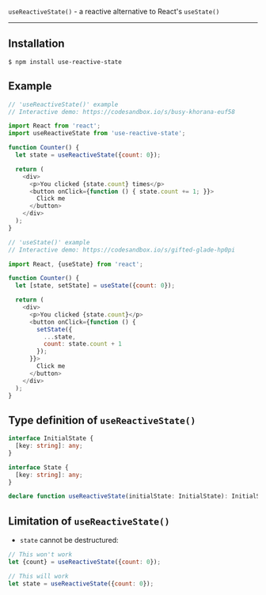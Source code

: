 `useReactiveState()` - a reactive alternative to React's `useState()`

---

## Installation

```
$ npm install use-reactive-state
```

## Example

```javascript
// 'useReactiveState()' example
// Interactive demo: https://codesandbox.io/s/busy-khorana-euf58

import React from 'react';
import useReactiveState from 'use-reactive-state';

function Counter() {
  let state = useReactiveState({count: 0});

  return (
    <div>
      <p>You clicked {state.count} times</p>
      <button onClick={function () { state.count += 1; }}>
        Click me
      </button>
    </div>
  );
}
```

```javascript
// 'useState()' example
// Interactive demo: https://codesandbox.io/s/gifted-glade-hp0pi

import React, {useState} from 'react';

function Counter() {
  let [state, setState] = useState({count: 0});

  return (
    <div>
      <p>You clicked {state.count}</p>
      <button onClick={function () {
        setState({
          ...state,
          count: state.count + 1
        });
      }}>
        Click me
      </button>
    </div>
  );
}
```

## Type definition of `useReactiveState()`

```typescript
interface InitialState {
  [key: string]: any;
}

interface State {
  [key: string]: any;
}

declare function useReactiveState(initialState: InitialState): InitialState | State;
```

## Limitation of `useReactiveState()`

- `state` cannot be destructured:

```javascript
// This won't work
let {count} = useReactiveState({count: 0});
```

```javascript
// This will work
let state = useReactiveState({count: 0});
```
